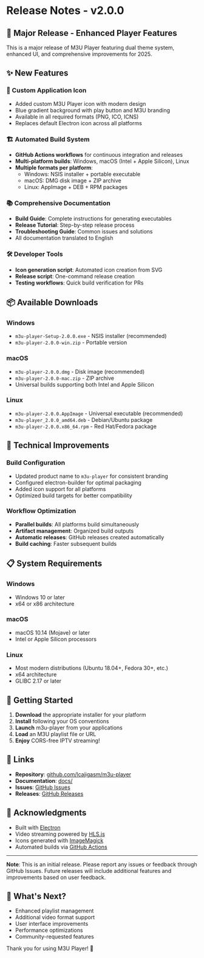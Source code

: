 # Release Notes - v2.0.0

## 🎉 Major Release - Enhanced Player Features

This is a major release of M3U Player featuring dual theme system, enhanced UI, and comprehensive improvements for 2025.

## ✨ New Features

### 🎨 Custom Application Icon
- Added custom M3U Player icon with modern design
- Blue gradient background with play button and M3U branding
- Available in all required formats (PNG, ICO, ICNS)
- Replaces default Electron icon across all platforms

### 🏗️ Automated Build System
- **GitHub Actions workflows** for continuous integration and releases
- **Multi-platform builds**: Windows, macOS (Intel + Apple Silicon), Linux
- **Multiple formats per platform**:
  - Windows: NSIS installer + portable executable
  - macOS: DMG disk image + ZIP archive
  - Linux: AppImage + DEB + RPM packages

### 📚 Comprehensive Documentation
- **Build Guide**: Complete instructions for generating executables
- **Release Tutorial**: Step-by-step release process
- **Troubleshooting Guide**: Common issues and solutions
- All documentation translated to English

### 🛠️ Developer Tools
- **Icon generation script**: Automated icon creation from SVG
- **Release script**: One-command release creation
- **Testing workflows**: Quick build verification for PRs

## 📦 Available Downloads

### Windows
- `m3u-player-Setup-2.0.0.exe` - NSIS installer (recommended)
- `m3u-player-2.0.0-win.zip` - Portable version

### macOS
- `m3u-player-2.0.0.dmg` - Disk image (recommended)
- `m3u-player-2.0.0-mac.zip` - ZIP archive
- Universal builds supporting both Intel and Apple Silicon

### Linux
- `m3u-player-2.0.0.AppImage` - Universal executable (recommended)
- `m3u-player_2.0.0_amd64.deb` - Debian/Ubuntu package
- `m3u-player-2.0.0.x86_64.rpm` - Red Hat/Fedora package

## 🔧 Technical Improvements

### Build Configuration
- Updated product name to `m3u-player` for consistent branding
- Configured electron-builder for optimal packaging
- Added icon support for all platforms
- Optimized build targets for better compatibility

### Workflow Optimization
- **Parallel builds**: All platforms build simultaneously
- **Artifact management**: Organized build outputs
- **Automatic releases**: GitHub releases created automatically
- **Build caching**: Faster subsequent builds

## 📋 System Requirements

### Windows
- Windows 10 or later
- x64 or x86 architecture

### macOS
- macOS 10.14 (Mojave) or later
- Intel or Apple Silicon processors

### Linux
- Most modern distributions (Ubuntu 18.04+, Fedora 30+, etc.)
- x64 architecture
- GLIBC 2.17 or later

## 🚀 Getting Started

1. **Download** the appropriate installer for your platform
2. **Install** following your OS conventions
3. **Launch** m3u-player from your applications
4. **Load** an M3U playlist file or URL
5. **Enjoy** CORS-free IPTV streaming!

## 🔗 Links

- **Repository**: [github.com/lcajigasm/m3u-player](https://github.com/lcajigasm/m3u-player)
- **Documentation**: [docs/](../docs/)
- **Issues**: [GitHub Issues](https://github.com/lcajigasm/m3u-player/issues)
- **Releases**: [GitHub Releases](https://github.com/lcajigasm/m3u-player/releases)

## 🙏 Acknowledgments

- Built with [Electron](https://electronjs.org/)
- Video streaming powered by [HLS.js](https://github.com/video-dev/hls.js/)
- Icons generated with [ImageMagick](https://imagemagick.org/)
- Automated builds via [GitHub Actions](https://github.com/features/actions)

---

**Note**: This is an initial release. Please report any issues or feedback through GitHub Issues. Future releases will include additional features and improvements based on user feedback.

## 🔮 What's Next?

- Enhanced playlist management
- Additional video format support
- User interface improvements
- Performance optimizations
- Community-requested features

Thank you for using M3U Player! 🎉
